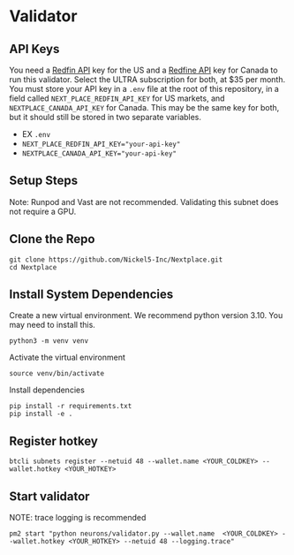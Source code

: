 # Validator

## API Keys
You need a [Redfin API](https://rapidapi.com/ntd119/api/redfin-com-data) key for the US and a [Redfine API](https://rapidapi.com/ntd119/api/redfin-canada) key for Canada to run this validator. Select the ULTRA subscription for both, at $35 per month.
You must store your API key in a `.env` file at the root of this repository, in a field called `NEXT_PLACE_REDFIN_API_KEY` for US markets, and `NEXTPLACE_CANADA_API_KEY` for Canada. This may be the same key for both, but it should still be stored in two separate variables.
- EX `.env`
- ```NEXT_PLACE_REDFIN_API_KEY="your-api-key"```
- ```NEXTPLACE_CANADA_API_KEY="your-api-key"```

## Setup Steps
Note: Runpod and Vast are not recommended. Validating this subnet does not require a GPU.

## Clone the Repo
```
git clone https://github.com/Nickel5-Inc/Nextplace.git
cd Nextplace
```

## Install System Dependencies
Create a new virtual environment. We recommend python version 3.10. You may need to install this.
```
python3 -m venv venv
```
Activate the virtual environment
```
source venv/bin/activate
```
Install dependencies
```
pip install -r requirements.txt
pip install -e .
```

## Register hotkey
```
btcli subnets register --netuid 48 --wallet.name <YOUR_COLDKEY> --wallet.hotkey <YOUR_HOTKEY>
```

## Start validator
NOTE: trace logging is recommended
```
pm2 start "python neurons/validator.py --wallet.name  <YOUR_COLDKEY> --wallet.hotkey <YOUR_HOTKEY> --netuid 48 --logging.trace"
```


